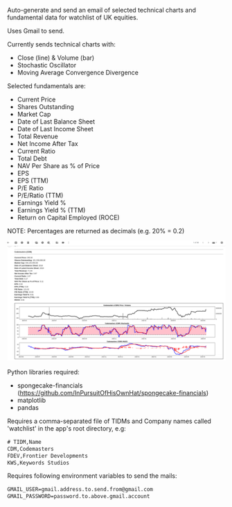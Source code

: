 Auto-generate and send an email of selected technical charts and fundamental data for watchlist of UK equities.

Uses Gmail to send.

Currently sends technical charts with:

* Close (line) & Volume (bar)
* Stochastic Oscillator
* Moving Average Convergence Divergence

Selected fundamentals are:

* Current Price
* Shares Outstanding
* Market Cap
* Date of Last Balance Sheet
* Date of Last Income Sheet
* Total Revenue
* Net Income After Tax
* Current Ratio
* Total Debt
* NAV Per Share as % of Price
* EPS
* EPS (TTM)
* P/E Ratio
* P/E/Ratio (TTM)
* Earnings Yield %
* Earnings Yield % (TTM)
* Return on Capital Employed (ROCE)

NOTE: Percentages are returned as decimals (e.g. 20% = 0.2)

![Example email](https://github.com/InPursuitOfHisOwnHat/spongecake-autoreport/blob/master/docs/mail.png)

Python libraries required:

* spongecake-financials (https://github.com/InPursuitOfHisOwnHat/spongecake-financials)
* matplotlib
* pandas

Requires a comma-separated file of TIDMs and Company names called 'watchlist' in the app's root directory, e.g:

~~~~
# TIDM,Name
CDM,Codemasters
FDEV,Frontier Developments
KWS,Keywords Studios
~~~~

Requires following environment variables to send the mails:

~~~~
GMAIL_USER=gmail.address.to.send.from@gmail.com
GMAIL_PASSWORD=password.to.above.gmail.account
~~~~






